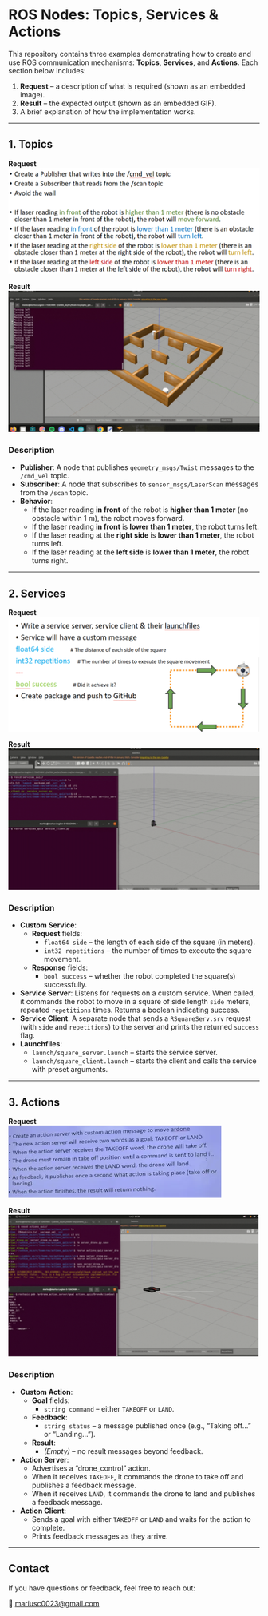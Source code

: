 # ROS Nodes: Topics, Services & Actions

This repository contains three examples demonstrating how to create and use ROS communication mechanisms: **Topics**, **Services**, and **Actions**. Each section below includes:

1. **Request** – a description of what is required (shown as an embedded image).
2. **Result** – the expected output (shown as an embedded GIF).
3. A brief explanation of how the implementation works.

---

## 1. Topics

**Request**  
![Topics Request](topics_request.png)

**Result**  
![Topics Result](topics.gif)

### Description

- **Publisher**: A node that publishes `geometry_msgs/Twist` messages to the `/cmd_vel` topic.
- **Subscriber**: A node that subscribes to `sensor_msgs/LaserScan` messages from the `/scan` topic.
- **Behavior**:
  - If the laser reading **in front** of the robot is **higher than 1 meter** (no obstacle within 1 m), the robot moves forward.
  - If the laser reading **in front** is **lower than 1 meter**, the robot turns left.
  - If the laser reading at the **right side** is **lower than 1 meter**, the robot turns left.
  - If the laser reading at the **left side** is **lower than 1 meter**, the robot turns right.
    
---

## 2. Services

**Request**  
![Services Request](services_request.png)

**Result**  
![Services Result](services.gif)

### Description

- **Custom Service**:  
  - **Request** fields:
    - `float64 side` – the length of each side of the square (in meters).
    - `int32 repetitions` – the number of times to execute the square movement.
  - **Response** fields:
    - `bool success` – whether the robot completed the square(s) successfully.
- **Service Server**: Listens for requests on a custom service. When called, it commands the robot to move in a square of side length `side` meters, repeated `repetitions` times. Returns a boolean indicating success.
- **Service Client**: A separate node that sends a `RSquareServ.srv` request (with `side` and `repetitions`) to the server and prints the returned `success` flag.
- **Launchfiles**:  
  - `launch/square_server.launch` – starts the service server.
  - `launch/square_client.launch` – starts the client and calls the service with preset arguments.

---

## 3. Actions

**Request**  
![Actions Request](actions_request.png)

**Result**  
![Actions Result](actions.gif)

### Description

- **Custom Action**:  
  - **Goal** fields:
    - `string command` – either `TAKEOFF` or `LAND`.
  - **Feedback**:
    - `string status` – a message published once (e.g., “Taking off…” or “Landing…”).
  - **Result**:
    - _(Empty)_ – no result messages beyond feedback.
- **Action Server**:  
  - Advertises a “drone_control” action.
  - When it receives `TAKEOFF`, it commands the drone to take off and publishes a feedback message.
  - When it receives `LAND`, it commands the drone to land and publishes a feedback message.
- **Action Client**:  
  - Sends a goal with either `TAKEOFF` or `LAND` and waits for the action to complete.
  - Prints feedback messages as they arrive.

---

## Contact

If you have questions or feedback, feel free to reach out:

📧 mariusc0023@gmail.com

